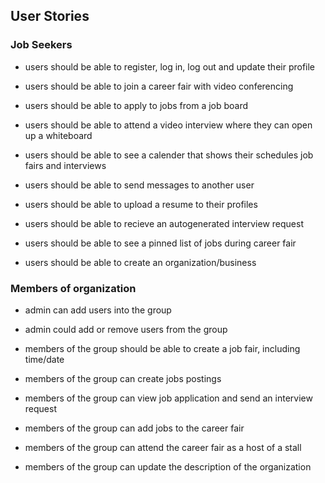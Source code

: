 ## User Stories

### Job Seekers

* users should be able to register, log in, log out and update their profile 

* users should be able to join a career fair with video conferencing

* users should be able to apply to jobs from a job board

* users should be able to attend a video interview where they can open up a whiteboard

* users should be able to see a calender that shows their schedules job fairs and interviews

* users should be able to send messages to another user

* users should be able to upload a resume to their profiles

* users should be able to recieve an autogenerated interview request 

* users should be able to see a pinned list of jobs during career fair

* users should be able to create an organization/business

### Members of organization

* admin can add users into the group

* admin could add or remove users from the group

* members of the group should be able to create a job fair, including time/date

* members of the group can create jobs postings

* members of the group can view job application and send an interview request

* members of the group can add jobs to the career fair

* members of the group can attend the career fair as a host of a stall

* members of the group can update the description of the organization








